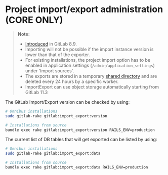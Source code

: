 # Project import/export administration **(CORE ONLY)**

>**Note:**
>
> - [Introduced][ce-3050] in GitLab 8.9.
> - Importing will not be possible if the import instance version is lower
>   than that of the exporter.
> - For existing installations, the project import option has to be enabled in
>   application settings (`/admin/application_settings`) under 'Import sources'.
> - The exports are stored in a temporary [shared directory][tmp] and are deleted
>   every 24 hours by a specific worker.
> - ImportExport can use object storage automatically starting from GitLab 11.3

The GitLab Import/Export version can be checked by using:

```bash
# Omnibus installations
sudo gitlab-rake gitlab:import_export:version

# Installations from source
bundle exec rake gitlab:import_export:version RAILS_ENV=production
```

The current list of DB tables that will get exported can be listed by using:

```bash
# Omnibus installations
sudo gitlab-rake gitlab:import_export:data

# Installations from source
bundle exec rake gitlab:import_export:data RAILS_ENV=production
```

[ce-3050]: https://gitlab.com/gitlab-org/gitlab-ce/issues/3050
[tmp]: ../../development/shared_files.md
